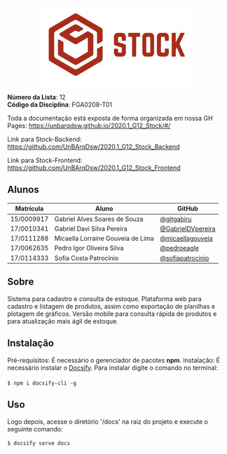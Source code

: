 <p align="center">
<img src=docs/assets/Logo03.jpg />
</p>

**Número da Lista**: 12<br>
**Código da Disciplina**: FGA0208-T01<br>

Toda a documentação está exposta de forma organizada em nossa GH Pages: https://unbarqdsw.github.io/2020.1_G12_Stock/#/

Link para Stock-Backend: <https://github.com/UnBArqDsw/2020.1_G12_Stock_Backend>
<br>

Link para Stock-Frontend: <https://github.com/UnBArqDsw/2020.1_G12_Stock_Frontend>

## Alunos

| Matrícula  | Aluno    |GitHub                         |
| ---------- | --------------------------------- | - |
| 15/0009917 | Gabriel Alves Soares de Souza     | [@gitgabiru](https://github.com/gitgabiru)
| 17/0010341 | Gabriel Davi Silva Pereira        | [@GabrielDVpereira](https://github.com/GabrielDVpereira)
| 17/0111288 | Micaella Lorraine Gouveia de Lima | [@micaellagouveia](https://github.com/micaellagouveia)
| 17/0062635 | Pedro Igor Oliveira Silva         | [@pedroeagle](https://github.com/pedroeagle)
| 17/0114333 | Sofia Costa Patrocínio            | [@sofiapatrocinio](https://github.com/sofiapatrocinio)

## Sobre

Sistema para cadastro e consulta de estoque. Plataforma web para cadastro e listagem de produtos, assim como exportação de planilhas e plotagem de gráficos. Versão mobile para consulta rápida de produtos e para atualização mais ágil de estoque.

## Instalação

Pré-requisitos: É necessário o gerenciador de pacotes **npm**.
Instalação: É necessário instalar o [Docsify](https://docsify.js.org/#/). Para instalar digite o comando no terminal:<br><br>
```$ npm i docsify-cli -g```

## Uso

Logo depois, acesse o diretório '/docs' na raiz do projeto e execute o seguinte comando:<br>

```$ docsify serve docs```

